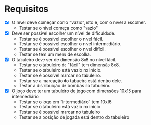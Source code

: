 # Requisitos 

- [x] O nível deve começar como "vazio", isto é, com o nível a escolher. 
  - Testar se o nível começa como "vazio"
- [x] Deve ser possível escolher um nível de dificuldade. 
  - Testar se é possível escolher o nível fácil. 
  - Testar se é possível escolher o nível intermediário. 
  - Testar se é possível escolher o nível difícil. 
  - Testar se tem um menu de escolha.
- [x] O tabuleiro deve ser de dimensão 8x8 no nível fácil. 
  - Testar se o tabuleiro de "fácil" tem dimensão 8x8. 
  - Testar se o tabuleiro está vazio no início. 
  - Testar se é possível marcar no tabuleiro. 
  - Testar se a marcação do tabueiro está dentro dele. 
  - Testar a distribuição de bombas no tabuleiro.
- [x] O jogo deve ter um tabuleiro de jogo com dimensões 10x16 para intermediário  
  - Testar se o jogo em “Intermediário” tem 10x16
  - Testar se o tabuleiro está vazio no início
  - Testar se é possível marcar no tabuleiro
  - Testar se a posição de jogada está dentro do tabuleiro
